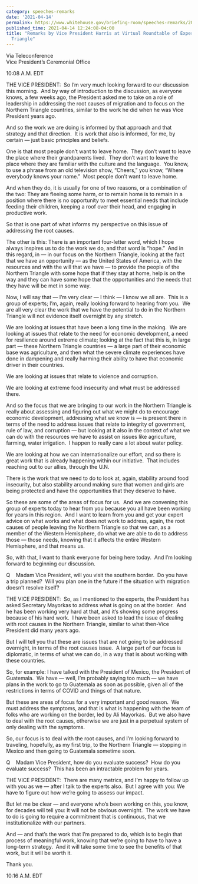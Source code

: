 ```yaml
---
category: speeches-remarks
date: '2021-04-14'
permalink: https://www.whitehouse.gov/briefing-room/speeches-remarks/2021/04/14/remarks-by-vice-president-harris-at-virtual-roundtable-of-experts-on-the-northern-triangle/
published_time: 2021-04-14 12:24:08-04:00
title: "Remarks by Vice President Harris at Virtual Roundtable of Experts on the Northern\_\
  Triangle"
---
```

 
Via Teleconference  
Vice President’s Ceremonial Office

10:08 A.M. EDT  
  
THE VICE PRESIDENT:  So I’m very much looking forward to our discussion
this morning.  And by way of introduction to the discussion, as everyone
knows, a few weeks ago, the President asked me to take on a role of
leadership in addressing the root causes of migration and to focus on
the Northern Triangle countries, similar to the work he did when he was
Vice President years ago.   
  
And so the work we are doing is informed by that approach and that
strategy and that direction.  It is work that also is informed, for me,
by certain — just basic principles and beliefs.    
  
One is that most people don’t want to leave home.  They don’t want to
leave the place where their grandparents lived.  They don’t want to
leave the place where they are familiar with the culture and the
language.  You know, to use a phrase from an old television show,
“Cheers,” you know, “Where everybody knows your name.”  Most people
don’t want to leave home.    
  
And when they do, it is usually for one of two reasons, or a combination
of the two: They are fleeing some harm, or to remain home is to remain
in a position where there is no opportunity to meet essential needs that
include feeding their children, keeping a roof over their head, and
engaging in productive work.    
  
So that is one part of what informs my perspective on this issue of
addressing the root causes.    
  
The other is this: There is an important four-letter word, which I hope
always inspires us to do the work we do, and that word is “hope.”  And
in this regard, in — in our focus on the Northern Triangle, looking at
the fact that we have an opportunity — as the United States of America,
with the resources and with the will that we have — to provide the
people of the Northern Triangle with some hope that if they stay at
home, help is on the way and they can have some hope that the
opportunities and the needs that they have will be met in some way.    
  
Now, I will say that — I’m very clear — I think — I know we all are.
 This is a group of experts; I’m, again, really looking forward to
hearing from you.  We are all very clear the work that we have the
potential to do in the Northern Triangle will not evidence itself
overnight by any stretch.   
  
We are looking at issues that have been a long time in the making.  We
are looking at issues that relate to the need for economic development,
a need for resilience around extreme climate; looking at the fact that
this is, in large part — these Northern Triangle countries — a large
part of their economic base was agriculture, and then what the severe
climate experiences have done in dampening and really harming their
ability to have that economic driver in their countries.    
  
We are looking at issues that relate to violence and corruption.    
  
We are looking at extreme food insecurity and what must be addressed
there.    
  
And so the focus that we are bringing to our work in the Northern
Triangle is really about assessing and figuring out what we might do to
encourage economic development, addressing what we know is — is present
there in terms of the need to address issues that relate to integrity of
government, rule of law, and corruption — but looking at it also in the
context of what we can do with the resources we have to assist on issues
like agriculture, farming, water irrigation.  I happen to really care a
lot about water policy.    
  
We are looking at how we can internationalize our effort, and so there
is great work that is already happening within our initiative.  That
includes reaching out to our allies, through the U.N.    
  
There is the work that we need to do to look at, again, stability around
food insecurity, but also stability around making sure that women and
girls are being protected and have the opportunities that they deserve
to have.    
  
So these are some of the areas of focus for us.  And we are convening
this group of experts today to hear from you because you all have been
working for years in this region.  And I want to learn from you and get
your expert advice on what works and what does not work to address,
again, the root causes of people leaving the Northern Triangle so that
we can, as a member of the Western Hemisphere, do what we are able to do
to address those — those needs, knowing that it affects the entire
Western Hemisphere, and that means us.  
  
So, with that, I want to thank everyone for being here today.  And I’m
looking forward to beginning our discussion.  
  
Q    Madam Vice President, will you visit the southern border.  Do you
have a trip planned?  Will you plan one in the future if the situation
with migration doesn’t resolve itself?  
  
THE VICE PRESIDENT:  So, as I mentioned to the experts, the President
has asked Secretary Mayorkas to address what is going on at the border.
 And he has been working very hard at that, and it’s showing some
progress because of his hard work.  I have been asked to lead the issue
of dealing with root causes in the Northern Triangle, similar to what
then-Vice President did many years ago.    
  
But I will tell you that these are issues that are not going to be
addressed overnight, in terms of the root causes issue.  A large part of
our focus is diplomatic, in terms of what we can do, in a way that is
about working with these countries.  
  
So, for example: I have talked with the President of Mexico, the
President of Guatemala.  We have — well, I’m probably saying too much —
we have plans in the work to go to Guatemala as soon as possible, given
all of the restrictions in terms of COVID and things of that nature.    
  
But these are areas of focus for a very important and good reason.  We
must address the symptoms, and that is what is happening with the team
of folks who are working on the border, led by Ali Mayorkas.  But we
also have to deal with the root causes, otherwise we are just in a
perpetual system of only dealing with the symptoms.   
  
So, our focus is to deal with the root causes, and I’m looking forward
to traveling, hopefully, as my first trip, to the Northern Triangle —
stopping in Mexico and then going to Guatemala sometime soon.   
  
Q    Madam Vice President, how do you evaluate success?  How do you
evaluate success?  This has been an intractable problem for years.  
  
THE VICE PRESIDENT:  There are many metrics, and I’m happy to follow up
with you as we — after I talk to the experts also.  But I agree with
you: We have to figure out how we’re going to assess our impact.    
  
But let me be clear — and everyone who’s been working on this, you know,
for decades will tell you: It will not be obvious overnight.  The work
we have to do is going to require a commitment that is continuous, that
we institutionalize with our partners.    
  
And — and that’s the work that I’m prepared to do, which is to begin
that process of meaningful work, knowing that we’re going to have to
have a long-term strategy.  And it will take some time to see the
benefits of that work, but it will be worth it.   
  
Thank you.  
  
10:16 A.M. EDT
